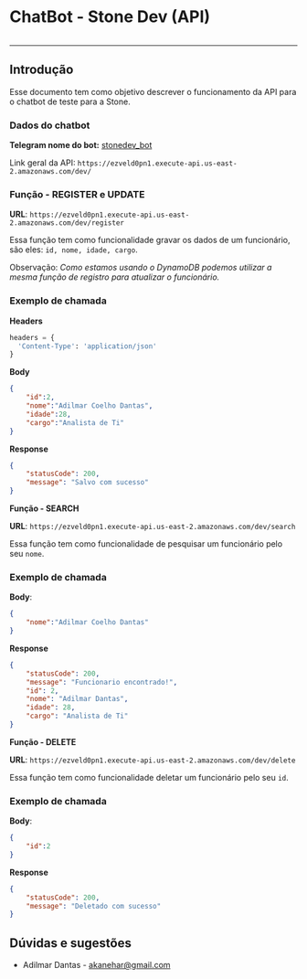 # ChatBot - Stone Dev (API) 

![]()

------

## Introdução

Esse documento tem como objetivo descrever o funcionamento da API para o chatbot de teste para a Stone.

### Dados  do chatbot 

**Telegram nome do bot:** [stonedev_bot](https://web.telegram.org/#/im?p=@stonedev_bot) 

Link geral da API: `https://ezveld0pn1.execute-api.us-east-2.amazonaws.com/dev/`



###  Função - REGISTER  e UPDATE

**URL**: `https://ezveld0pn1.execute-api.us-east-2.amazonaws.com/dev/register`

Essa função tem como funcionalidade gravar os dados de um funcionário, são eles: `id, nome, idade, cargo`.

Observação: *Como estamos usando o DynamoDB podemos utilizar a mesma função de registro para atualizar o funcionário.* 

### Exemplo de chamada 

**Headers**

```python
headers = {
  'Content-Type': 'application/json'
}
```

**Body** 

```json
{
    "id":2,
    "nome":"Adilmar Coelho Dantas",
    "idade":28,
    "cargo":"Analista de Ti"
}
```

**Response**

```json
{
    "statusCode": 200,
    "message": "Salvo com sucesso"
}
```

**Função - SEARCH**

**URL**: `https://ezveld0pn1.execute-api.us-east-2.amazonaws.com/dev/search`

Essa função tem como funcionalidade de pesquisar um funcionário pelo seu `nome`.

### Exemplo de chamada 

**Body**:

```json
{
    "nome":"Adilmar Coelho Dantas"
}
```

**Response**

```json
{
    "statusCode": 200,
    "message": "Funcionario encontrado!",
    "id": 2,
    "nome": "Adilmar Dantas",
    "idade": 28,
    "cargo": "Analista de Ti"
}
```

**Função - DELETE**

**URL**: `https://ezveld0pn1.execute-api.us-east-2.amazonaws.com/dev/delete`

Essa função tem como funcionalidade deletar um funcionário pelo seu `id`.

### Exemplo de chamada 

**Body**:

```json
{
    "id":2
}
```

**Response**

```json
{
    "statusCode": 200,
    "message": "Deletado com sucesso"
}
```



## Dúvidas e sugestões 

- Adilmar Dantas - akanehar@gmail.com